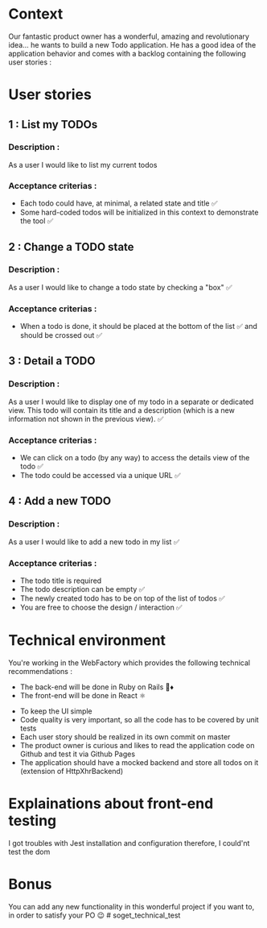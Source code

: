 # Context
Our fantastic product owner has a wonderful, amazing and revolutionary idea... he wants to build a new Todo application. 
He has a good idea of the application behavior and comes with a backlog containing the following user stories :

# User stories


## 1 : List my TODOs

### Description :
As a user I would like to list my current todos
### Acceptance criterias :
- Each todo could have, at minimal, a related state and title ✅
- Some hard-coded todos will be initialized in this context to demonstrate the tool  ✅

## 2 : Change a TODO state

### Description :
As a user I would like to change a todo state by checking a "box" ✅
### Acceptance criterias :
- When a todo is done, it should be placed at the bottom of the list ✅ and should be crossed out  ✅

## 3 : Detail a TODO

### Description :
As a user I would like to display one of my todo in a separate or dedicated view.
This todo will contain its title and a description (which is a new information not shown in the previous view). ✅
### Acceptance criterias :
- We can click on a todo (by any way) to access the details view of the todo ✅
- The todo could be accessed via a unique URL ✅

## 4 : Add a new TODO

### Description :
As a user I would like to add a new todo in my list ✅
### Acceptance criterias :
- The todo title is required
- The todo description can be empty ✅
- The newly created todo has to be on top of the list of todos ✅
- You are free to choose the design / interaction ✅

# Technical environment
You're working in the WebFactory which provides the following technical recommendations :
* The back-end will be done in Ruby on Rails 💎♦️
* The front-end will be done in React ⚛️
- To keep the UI simple
- Code quality is very important, so all the code has to be covered by unit tests
- Each user story should be realized in its own commit on master
- The product owner is curious and likes to read the application code on Github and test it via Github Pages
- The application should have a mocked backend and store all todos on it (extension of HttpXhrBackend)

# Explainations about front-end testing
I got troubles with Jest installation and configuration therefore, I could'nt test the dom
# Bonus
You can add any new functionality in this wonderful project if you want to, in order to satisfy your PO 😉  # soget_technical_test


